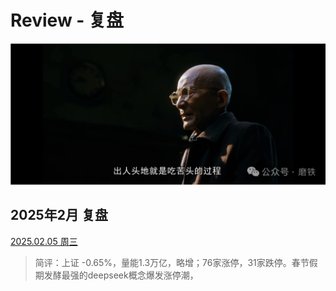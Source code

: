 # Review - 复盘

![img](img/12.png)

## 2025年2月 复盘


[2025.02.05 周三](2025.02/02.05.md)

> 简评：上证 -0.65%，量能1.3万亿，略增；76家涨停，31家跌停。春节假期发酵最强的deepseek概念爆发涨停潮，


